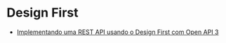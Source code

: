 # Design First

- [Implementando uma REST API usando o Design First com Open API 3](https://www.youtube.com/algaworks)